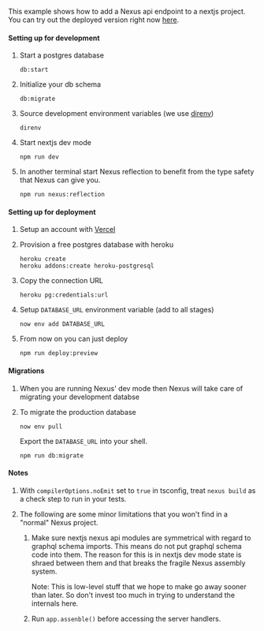 This example shows how to add a Nexus api endpoint to a nextjs project. You can try out the deployed version right now [here](https://with-nextjs-and-vercel-and-plugins-prisma.now.sh).

#### Setting up for development

1. Start a postgres database

   ```
   db:start
   ```

1. Initialize your db schema

   ```
   db:migrate
   ```

1. Source development environment variables (we use [direnv](https://direnv.net/))

   ```
   direnv
   ```

1. Start nextjs dev mode

   ```
   npm run dev
   ```

1. In another terminal start Nexus reflection to benefit from the type safety that Nexus can give you.

   ```
   npm run nexus:reflection
   ```

#### Setting up for deployment

1. Setup an account with [Vercel](https://vercel.com/)

1. Provision a free postgres database with heroku

   ```
   heroku create
   heroku addons:create heroku-postgresql
   ```

1. Copy the connection URL

   ```
   heroku pg:credentials:url
   ```

1. Setup `DATABASE_URL` environment variable (add to all stages)

   ```
   now env add DATABASE_URL
   ```

1. From now on you can just deploy

   ```
   npm run deploy:preview
   ```

#### Migrations

1. When you are running Nexus' dev mode then Nexus will take care of migrating your development databse

1. To migrate the production database

   ```
   now env pull
   ```

   Export the `DATABASE_URL` into your shell.

   ```
   npm run db:migrate
   ```

#### Notes

1. With `compilerOptions.noEmit` set to `true` in tsconfig, treat `nexus build` as a check step to run in your tests.

1. The following are some minor limitations that you won't find in a "normal" Nexus project.

   1. Make sure nextjs nexus api modules are symmetrical with regard to graphql schema imports. This means do not put graphql schema code into them. The reason for this is in nextjs dev mode state is shraed between them and that breaks the fragile Nexus assembly system.

      Note: This is low-level stuff that we hope to make go away sooner than later. So don't invest too much in trying to understand the internals here.

   1. Run `app.assenble()` before accessing the server handlers.
